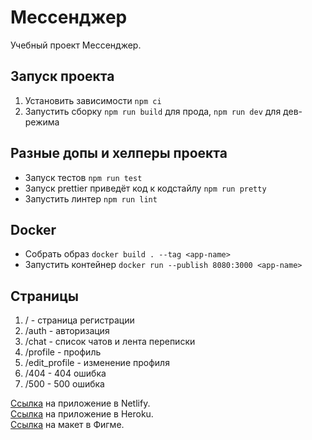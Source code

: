 # Мессенджер

Учебный проект Мессенджер.

## Запуск проекта

1. Установить зависимости `npm ci`
2. Запустить сборку `npm run build` для прода, `npm run dev` для дев-режима

## Разные допы и хелперы проекта  
- Запуск тестов `npm run test`
- Запуск prettier приведёт код к кодстайлу `npm run pretty`
- Запустить линтер `npm run lint`

## Docker
- Собрать образ `docker build . --tag <app-name>`
- Запустить контейнер `docker run --publish 8080:3000 <app-name>`

## Страницы

1. / - страница регистрации
2. /auth - авторизация
3. /chat - список чатов и лента переписки
4. /profile - профиль
5. /edit_profile - изменение профиля
6. /404 - 404 ошибка
7. /500 - 500 ошибка

[Ссылка](https://peaceful-hodgkin-c33196.netlify.app/) на приложение в Netlify.  
[Ссылка](https://biryuza.herokuapp.com/) на приложение в Heroku.  
[Ссылка](https://www.figma.com/file/hObqNtfawSoaepH31ebwXC/Chat-Biryuza?node-id=0%3A1) на макет в
Фигме.
